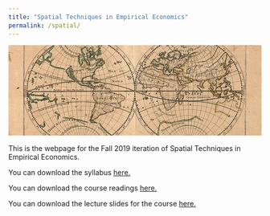 ```yaml
---
title: "Spatial Techniques in Empirical Economics"
permalink: /spatial/
---
```

![Antiquemap_small](/assets/images/Antiquemap_small.jpg)

This is the webpage for the Fall 2019 iteration of Spatial Techniques in Empirical Economics.

You can download the syllabus [here.](https://www.dropbox.com/s/s2hdgkqjwjl13kf/Spatial%20Syllabus%20Fall19.pdf?dl=0)

You can download the course readings [here.](https://www.dropbox.com/sh/mb4luc2bdwdig0t/AAA-8CQUwWkzl0o05XHNm7eVa?dl=0)

You can download the lecture slides for the course [here.]()
